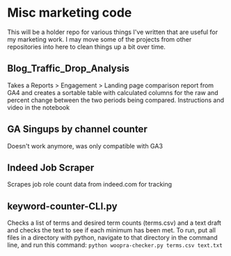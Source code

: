 # Misc marketing code

This will be a holder repo for various things I've written that are useful for my marketing work. I may move some of the projects from other repositories into here to clean things up a bit over time. 

## Blog_Traffic_Drop_Analysis

Takes a Reports > Engagement > Landing page comparison report from GA4 and creates a sortable table with calculated columns for the raw and percent change between the two periods being compared. Instructions and video in the notebook

## GA Singups by channel counter

Doesn't work anymore, was only compatible with GA3

## Indeed Job Scraper

Scrapes job role count data from indeed.com for tracking

## keyword-counter-CLI.py

Checks a list of terms and desired term counts (terms.csv) and a text draft and checks the text to see if each minimum has been met. To run, put all files in a directory with python, navigate to that directory in the command line, and run this command: `python woopra-checker.py terms.csv text.txt`
